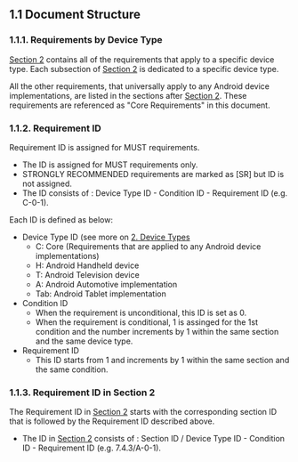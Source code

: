 ## 1.1 Document Structure

### 1.1.1\. Requirements by Device Type

[Section 2](#2_device_types) contains all of the requirements that apply to a
specific device type. Each subsection of [Section 2](#2_device_types) is
dedicated to a specific device type.

All the other requirements, that universally apply to any Android device
implementations, are listed in the sections after [Section 2](#2_device_types).
These requirements are referenced as "Core Requirements" in this document.

### 1.1.2\. Requirement ID

Requirement ID is assigned for MUST requirements.

*    The ID is assigned for MUST requirements only.
*    STRONGLY RECOMMENDED requirements are marked as [SR] but ID is not assigned.
*    The ID consists of : Device Type ID - Condition ID - Requirement ID
     (e.g. C-0-1).

Each ID is defined as below:

*    Device Type ID (see more on [2. Device Types](#2_device_types)
     *    C: Core (Requirements that are applied to any Android device implementations)
     *    H: Android Handheld device
     *    T: Android Television device
     *    A: Android Automotive implementation
     *    Tab: Android Tablet implementation
*    Condition ID
     *    When the requirement is unconditional, this ID is set as 0.
     *    When the requirement is conditional, 1 is assinged for the 1st
          condition and the number increments by 1 within the same section and
          the same device type.
*    Requirement ID
     *    This ID starts from 1 and increments by 1 within the same section and
          the same condition.

### 1.1.3\. Requirement ID in Section 2

The Requirement ID in [Section 2](#2_device_types) starts with the corresponding
section ID that is followed by the Requirement ID described above.

*    The ID in [Section 2](#2_device_types) consists of :
Section ID / Device Type ID - Condition ID - Requirement ID (e.g. 7.4.3/A-0-1).
